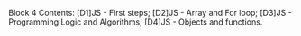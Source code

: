 Block 4 Contents:
[D1]JS - First steps;
[D2]JS - Array and For loop;
[D3]JS - Programming Logic and Algorithms;
[D4]JS - Objects and functions.
